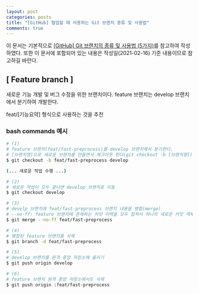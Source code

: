 ```yaml
---
layout: post
categories: posts
title: "[GitHub] 협업할 때 사용하는 Git 브랜치 종류 및 사용법"
comments: true
---
```


이 문서는 기본적으로 [[GitHub] Git 브랜치의 종류 및 사용법 (5가지)](https://gmlwjd9405.github.io/2018/05/11/types-of-git-branch.html)를 참고하여 작성하였다. 또한 이 문서에 포함되어 있는 내용은 작성일(2021-02-16) 기준 내용이므로 참고하길 바란다.


## [ Feature branch ] 

새로운 기능 개발 및 버그 수정을 위한 브랜치이다. feature 브랜치는 develop 브랜치에서 분기하여 개발한다.

feat/[기능요약] 형식으로 사용하는 것을 추천

### bash commands 예시

```bash
# (1)
# feature 브랜치(feat/fast-preprocess)를 develop 브랜치에서 분기한다.
# [브랜치명]으로 새로운 브랜치를 만들면서 체크아웃 한다(git checkout -b [브랜치명])
$ git checkout -b feat/fast-preprocess develop

(... 새로운 작업 수행 ...)

# (2)
# 새로운 작업이 모두 끝나면 develop 브랜치로 이동
$ git checkout develop

# (3)
# develp 브랜치에 feat/fast-preprocess 브랜치 내용을 병합(merge)
# --no-ff: feature 브랜치에 존재하는 커밋 이력을 모두 합쳐서 하나의 새로운 커밋 객체로 만들어 develop 브랜치로 병합하는 옵션
$ git merge --no-ff feat/fast-preprocess

# (4)
# 병합된 feature 브랜치를 삭제
$ git branch -d feat/fast-preprocess

# (5)
# develop 브랜치를 원격 중앙 저장소에 올리기
$ git push origin develop

# (6)
# feature 브랜치 원격 중앙 저장소에서도 삭제
$ git push origin :feat/fast-preprocess
```